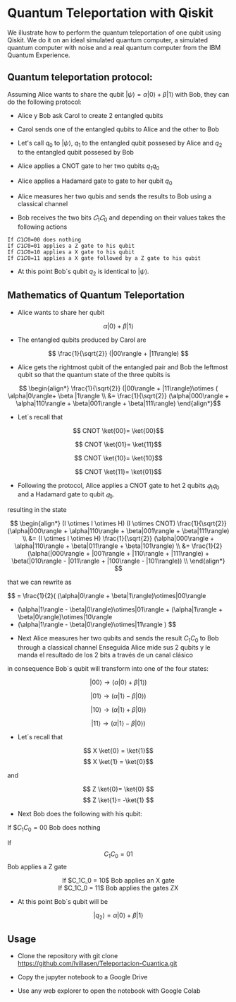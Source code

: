 # Quantum Teleportation with Qiskit 
We illustrate how to perform the quantum teleportation of one qubit using Qiskit. We do it on an ideal simulated quantum computer, a simulated quantum computer with noise and a real quantum computer from the IBM Quantum Experience.


## Quantum teleportation protocol:

Assuming Alice wants to share the qubit
$|\psi\rangle=\alpha|0\rangle + \beta|1\rangle$ with Bob, they can do the following protocol:

- Alice y Bob ask Carol to create 2 entangled qubits 

- Carol sends one of the entangled qubits to Alice and the other to Bob

- Let's call $q_0$ to $|\psi\rangle$, $q_1$ to the entangled qubit possesed by Alice and $q_2$ to the entangled qubit possesed by Bob

- Alice applies a CNOT gate to her two qubits $q_1q_0$

- Alice applies a Hadamard gate to gate to her qubit $q_0$

- Alice measures her two qubis and sends the results to Bob using a classical channel


- Bob receives the two bits $𝐶_1𝐶_0$ and depending on their values takes the following actions
```
If 𝐶1𝐶0=00 does nothing
If 𝐶1𝐶0=01 applies a Z gate to his qubit 
If 𝐶1𝐶0=10 applies a X gate to his qubit 
If 𝐶1𝐶0=11 applies a X gate followed by a Z gate to his qubit 
```

- At this point Bob´s qubit $q_2$ is identical to $|\psi\rangle$. 

##  Mathematics of Quantum Teleportation


- Alice wants to share her qubit 

$$ \alpha|0\rangle + \beta|1\rangle $$

- The entangled qubits produced by Carol are 

$$  \frac{1}{\sqrt{2}} (|00\rangle + |11\rangle) $$

- Alice gets the rightmost qubit of the entangled pair and Bob the leftmost qubit  so that the quantum state of the three qubits is

$$ \begin{align*}
\frac{1}{\sqrt{2}} (|00\rangle + |11\rangle)\otimes ( \alpha|0\rangle+ \beta |1\rangle \\
&= \frac{1}{\sqrt{2}} (\alpha|000\rangle + \alpha|110\rangle + \beta|001\rangle + \beta|111\rangle) 
\end{align*}$$

- Let´s recall that 

$$ CNOT \ket{00}= \ket{00}$$

$$ CNOT \ket{01}= \ket{11}$$

$$ CNOT \ket{10}= \ket{10}$$

$$ CNOT \ket{11}= \ket{01}$$


- Following the protocol, Alice applies a CNOT gate to het 2 qubits  $𝑞_1𝑞_0$ and a Hadamard gate to qubit  $𝑞_0$. 

resulting in the state

$$ 
\begin{align*} (I \otimes I \otimes H) (I \otimes CNOT) \frac{1}{\sqrt{2}} (\alpha|000\rangle + \alpha|110\rangle + \beta|001\rangle + \beta|111\rangle) \\
&= (I \otimes I \otimes H) \frac{1}{\sqrt{2}} (\alpha|000\rangle + \alpha|110\rangle + \beta|011\rangle + \beta|101\rangle) \\
&= \frac{1}{2}  (\alpha(|000\rangle + |001\rangle + |110\rangle + |111\rangle) + \beta(|010\rangle - |011\rangle + |100\rangle - |101\rangle)) \\
\end{align*}
$$

that we can rewrite as

$$
= \frac{1}{2}( (\alpha|0\rangle + \beta|1\rangle)\otimes|00\rangle  
+ (\alpha|1\rangle - \beta|0\rangle)\otimes|01\rangle   + (\alpha|1\rangle + \beta|0\rangle)\otimes|10\rangle  
 + (\alpha|1\rangle - \beta|0\rangle)\otimes|11\rangle  )
$$

- Next Alice measures her two qubits and sends the result $C_1C_0$ to Bob through a classical channel
Enseguida Alice mide sus 2 qubits y le manda el resultado de los 2 bits a través de un canal clásico 
 
in consequence Bob´s qubit will transform into one of the four states:

$$|00\rangle \rightarrow (\alpha|0\rangle + \beta|1\rangle)$$

$$|01\rangle \rightarrow (\alpha|1\rangle - \beta|0\rangle)$$

$$|10\rangle \rightarrow (\alpha|1\rangle + \beta|0\rangle)$$

$$|11\rangle \rightarrow (\alpha|1\rangle - \beta|0\rangle)$$

- Let´s recall that

$$ X \ket{0} = \ket{1}$$
$$ X \ket{1} = \ket{0}$$

and


$$ Z \ket{0}= \ket{0} $$
$$ Z \ket{1}= -\ket{1} $$


- Next Bob does the following with his qubit:


If $$C_1C_0 = 00$ Bob does nothing 

If $$C_1C_0 = 01$$ Bob applies a Z gate</div> 

<div align="center">If $C_1C_0 = 10$ Bob applies an X gate</div>

<div align="center">If $C_1C_0 = 11$ Bob applies the gates ZX</div>

- At this point Bob´s qubit will be

$$|q_2\rangle= \alpha|0\rangle + \beta|1\rangle$$


## Usage

- Clone the repository with git clone https://github.com/lvillasen/Teleportacion-Cuantica.git
 
- Copy the jupyter notebook to a Google Drive
 
- Use any web explorer to open the notebook with Google Colab
